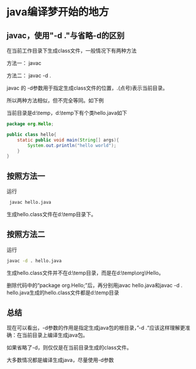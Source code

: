 # java编译梦开始的地方

## javac，使用"-d ."与省略-d的区别

在当前工作目录下生成class文件，一般情况下有两种方法

方法一： javac <srcFile>

方法二： javac -d . <srcFile>

javac 的 -d参数用于指定生成class文件的位置，.(点号)表示当前目录。

所以两种方法相似，但不完全等同。如下例

当前目录是d:\temp，d:\temp下有个类hello.java如下

```java
package org.Hello;

public class hello{
    static public void main(String[] args){
        System.out.println("hello world");
    }
}
```

## 按照方法一

运行

```cmd
 javac hello.java
```

生成hello.class文件在d:\temp目录下。



## 按照方法二

运行 

```cmd
javac -d . hello.java
```

生成hello.class文件并不在d:\temp目录，而是在d:\temp\org\Hello。



删除代码中的“package org.Hello;”后，再分别用javac hello.java和javac -d . hello.java生成的hello.class文件都是d:\temp目录



## 总结

现在可以看出，-d参数的作用是指定生成java包的根目录，”-d .“应该这样理解更准确：在当前目录上编译生成java包。

如果省略了-d，则仅仅是在当前目录生成的class文件。

大多数情况都是编译生成java，尽量使用-d参数